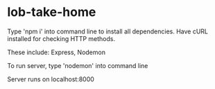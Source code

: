 # lob-take-home


Type 'npm i' into command line to install all dependencies.
Have cURL installed for checking HTTP methods.

These include: 
Express, 
Nodemon

To run server, type 'nodemon' into command line

Server runs on localhost:8000